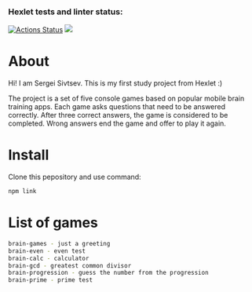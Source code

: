 ### Hexlet tests and linter status:
[![Actions Status](https://github.com/sergykt/js-starter-project-44/workflows/hexlet-check/badge.svg)](https://github.com/sergykt/js-starter-project-44/actions)
<a href="https://codeclimate.com/github/sergykt/js-starter-project-44/maintainability"><img src="https://api.codeclimate.com/v1/badges/b1e721800bffa80e6271/maintainability" /></a>

# About

Hi! I am Sergei Sivtsev. This is my first study project from Hexlet :)

The project is a set of five console games based on popular mobile brain training apps. Each game asks questions that need to be answered correctly. After three correct answers, the game is considered to be completed. Wrong answers end the game and offer to play it again.

# Install

Clone this pepository and use command:
```bash
npm link
```

# List of games

```bash
brain-games - just a greeting
brain-even - even test
brain-calc - calculator
brain-gcd - greatest common divisor
brain-progression - guess the number from the progression
brain-prime - prime test
```
